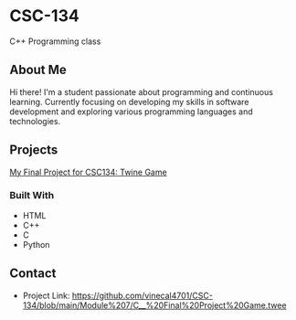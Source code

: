 # CSC-134

C++ Programming class

## About Me
Hi there! I'm a student passionate about programming and continuous learning. Currently focusing on developing my skills in software development and exploring various programming languages and technologies.

## Projects
[My Final Project for CSC134: Twine Game](https://github.com/vinecal4701/CSC-134/blob/main/Module%207/C__%20Final%20Project%20Game.twee)

### Built With

- HTML
- C++
- C
- Python



## Contact


- Project Link: https://github.com/vinecal4701/CSC-134/blob/main/Module%207/C__%20Final%20Project%20Game.twee
